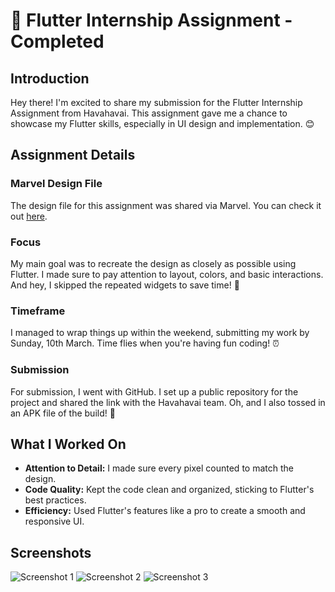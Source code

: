 # 🚀 Flutter Internship Assignment - Completed

## Introduction

Hey there! I'm excited to share my submission for the Flutter Internship Assignment from Havahavai. This assignment gave me a chance to showcase my Flutter skills, especially in UI design and implementation. 😊

## Assignment Details

### Marvel Design File

The design file for this assignment was shared via Marvel. You can check it out [here](https://marvelapp.com/prototype/1076197/screen/93923389/handoff).

### Focus

My main goal was to recreate the design as closely as possible using Flutter. I made sure to pay attention to layout, colors, and basic interactions. And hey, I skipped the repeated widgets to save time! 🎨

### Timeframe

I managed to wrap things up within the weekend, submitting my work by Sunday, 10th March. Time flies when you're having fun coding! ⏰

### Submission

For submission, I went with GitHub. I set up a public repository for the project and shared the link with the Havahavai team. Oh, and I also tossed in an APK file of the build! 📱

## What I Worked On

- **Attention to Detail:** I made sure every pixel counted to match the design.
- **Code Quality:** Kept the code clean and organized, sticking to Flutter's best practices.
- **Efficiency:** Used Flutter's features like a pro to create a smooth and responsive UI.


## Screenshots

![Screenshot 1](screenshots/Screenshot_1710095797.png)
![Screenshot 2](screenshots/Screenshot_1710095804.png)
![Screenshot 3](screenshots/Screenshot_1710095812.png)
